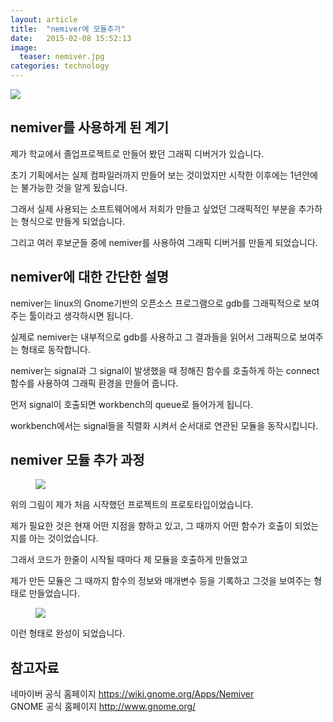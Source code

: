 ```yaml
---
layout: article
title:  "nemiver에 모듈추가"
date:   2015-02-08 15:52:13
image:
  teaser: nemiver.jpg
categories: technology
---
```

<img src="https://farm9.staticflickr.com/8679/15535277554_d320f6692c_c.jpg">


## nemiver를 사용하게 된 계기

제가 학교에서 졸업프로젝트로 만들어 봤던 그래픽 디버거가 있습니다.

초기 기획에서는 실제 컴파일러까지 만들어 보는 것이었지만 시작한 이후에는 1년안에는 불가능한 것을 알게 됬습니다.

그래서 실제 사용되는 소프트웨어에서 저희가 만들고 싶었던 그래픽적인 부분을 추가하는 형식으로 만들게 되었습니다.

그리고 여러 후보군들 중에 nemiver를 사용하여 그래픽 디버거를 만들게 되었습니다.


## nemiver에 대한 간단한 설명

nemiver는 linux의 Gnome기반의 오픈소스 프로그램으로 gdb를 그래픽적으로 보여주는 툴이라고 생각하시면 됩니다.

실제로 nemiver는 내부적으로 gdb를 사용하고 그 결과들을 읽어서 그래픽으로 보여주는 형태로 동작합니다.

nemiver는 signal과 그 signal이 발생했을 때 정해진 함수를 호출하게 하는 connect함수를 사용하여 그래픽 환경을 만들어 줍니다.

먼저 signal이 호출되면 workbench의 queue로 들어가게 됩니다.

workbench에서는 signal들을 직렬화 시켜서 순서대로 연관된 모듈을 동작시킵니다.


## nemiver 모듈 추가 과정

<figure class="half">
	<img src="//kbs0327.github.io/blog/images/nemiver_prototype.jpg">
</figure>

위의 그림이 제가 처음 시작했던 프로젝트의 프로토타입이었습니다.

제가 필요한 것은 현재 어떤 지점을 향하고 있고, 그 때까지 어떤 함수가 호출이 되었는지를 아는 것이었습니다.

그래서 코드가 한줄이 시작될 때마다 제 모듈을 호출하게 만들었고

제가 만든 모듈은 그 때까지 함수의 정보와 매개변수 등을 기록하고 그것을 보여주는 형태로 만들었습니다.

<figure class="half">
	<img src="//kbs0327.github.io/blog/images/nemiver_complete.jpg">
</figure>

이런 형태로 완성이 되었습니다.


## 참고자료
네마이버 공식 홈페이지 <a href="https://wiki.gnome.org/Apps/Nemiver">https://wiki.gnome.org/Apps/Nemiver</a><br>
GNOME 공식 홈페이지 <a href="http://www.gnome.org/">http://www.gnome.org/</a>
